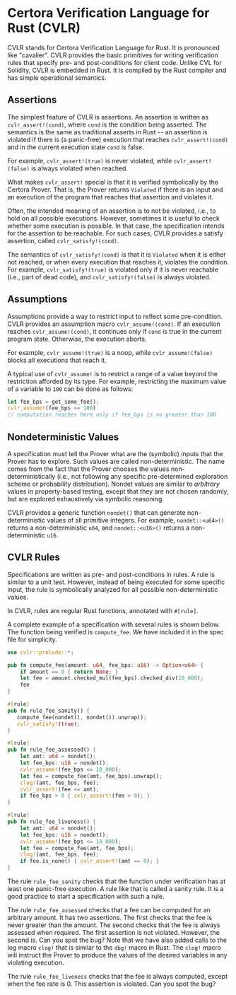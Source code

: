 # Certora Verification Language for Rust (CVLR)

CVLR stands for Certora Verification Language for Rust. It is pronounced like "cavalier". 
CVLR provides the basic primitives for writing verification rules that specify
pre- and post-conditions for client code. Unlike CVL for Solidity, CVLR is
embedded in Rust. It is compiled by the Rust compiler and has simple operational
semantics.

## Assertions

The simplest feature of CVLR is assertions. An assertion is written as
`cvlr_assert!(cond)`, where `cond` is the condition being asserted.
The semantics is the same as traditional asserts in Rust -- an assertion is
violated if there is (a panic-free) execution that reaches `cvlr_assert!(cond)`
and in the current execution state `cond` is false.

For example, `cvlr_assert!(true)` is never violated, while `cvlr_assert!(false)`
is always violated when reached.

What makes `cvlr_assert!` special is that it is verified symbolically by the
Certora Prover. That is, the Prover returns `Violated` if there is an input and
an execution of the program that reaches that assertion and violates it.

Often, the intended meaning of an assertion is to not be violated, i.e., to
hold on all possible executions. However, sometimes it is useful to check
whether some execution is possible. In that case, the specification intends for
the assertion to be reachable. For such cases, CVLR provides a satisfy
assertion, called `cvlr_satisfy!(cond)`. 

The semantics of `cvlr_satisfy!(cond)` is that it is `Violated` when it is
either not reached, or when every execution that reaches it, violates the
condition. For example, `cvlr_satisfy!(true)` is violated only if it is never
reachable (i.e., part of dead code), and `cvlr_satisfy!(false)` is always
violated.

## Assumptions

Assumptions provide a way to restrict input to reflect some pre-condition. CVLR
provides an assumption macro `cvlr_assume!(cond)`. If an execution reaches
`cvlr_assume!(cond)`, it continues only if `cond` is true in the current program
state. Otherwise, the execution aborts.

For example, `cvlr_assume!(true)` is a noop, while `cvlr_assume!(false)` blocks
all executions that reach it.

A typical use of `cvlr_assume!` is to restrict a range of a value beyond the
restriction afforded by its type. For example, restricting the maximum value of
a variable to `100` can be done as follows:
```rust
let fee_bps = get_some_fee();
cvlr_assume!(fee_bps <= 100)
// computation reaches here only if fee_bps is no greater than 100
```

## Nondeterministic Values

A specification must tell the Prover what are the (symbolic) inputs that the
Prover has to explore. Such values are called non-deterministic. The name comes
from the fact that the Prover chooses the values non-deterministically (i.e., not
following any specific pre-determined exploration scheme or probability
distribution). Nondet values are similar to *arbitrary* values in property-based
testing, except that they are not chosen randomly, but are explored
exhaustively via symbolic reasoning.

CVLR provides a generic function `nondet()` that can generate non-deterministic
values of all primitive integers. For example, `nondet::<u64>()` returns a
non-deterministic `u64`, and `nondet::<u16>()` returns a non-deterministic
`u16`.

## CVLR Rules

Specifications are written as pre- and post-conditions in rules. A rule is
similar to a unit test. However, instead of being executed for some specific
input, the rule is symbolically analyzed for all possible
non-deterministic values.

In CVLR, rules are regular Rust functions, annotated with `#[rule]`.

A complete example of a specification with several rules is shown below.
The function being verified is `compute_fee`. We have included it in the spec
file for simplicity.

```rust
use cvlr::prelude::*;

pub fn compute_fee(amount: u64, fee_bps: u16) -> Option<u64> {
    if amount == 0 { return None; }
    let fee = amount.checked_mul(fee_bps).checked_div(10_000);
    fee
}

#[rule]
pub fn rule_fee_sanity() {
   compute_fee(nondet(), nondet()).unwrap();
   cvlr_satisfy!(true); 
}

#[rule]
pub fn rule_fee_assessed() {
    let amt: u64 = nondet();
    let fee_bps: u16 = nondet();
    cvlr_assume!(fee_bps <= 10_000);
    let fee = compute_fee(amt, fee_bps).unwrap();
    clog!(amt, fee_bps, fee);
    cvlr_assert!(fee <= amt);
    if fee_bps > 0 { cvlr_assert!(fee > 0); }
}

#[rule]
pub fn rule_fee_liveness() {
    let amt: u64 = nondet();
    let fee_bps: u16 = nondet();
    cvlr_assume!(fee_bps <= 10_000);
    let fee = compute_fee(amt, fee_bps);
    clog!(amt, fee_bps, fee);
    if fee.is_none() { cvlr_assert!(amt == 0); }
}
```

The rule `rule_fee_sanity` checks that the function under verification has at
least one panic-free execution. A rule like that is called a sanity rule. It is
a good practice to start a specification with such a rule.

The rule `rule_fee_assessed` checks that a fee can be computed for an arbitrary amount.
It has two assertions. The first checks that the fee is never greater than
the amount. The second checks that the fee is always assessed when required.
The first assertion is not violated. However, the second is. Can you spot the bug?
Note that we have also added calls to the log macro `clog!` that is similar to
the `dbg!` macro in Rust. The `clog!` macro will instruct the Prover to produce the
values of the desired variables in any violating execution.

The rule `rule_fee_liveness` checks that the fee is always computed, except when
the fee rate is 0. This assertion is violated. Can you spot the bug?

